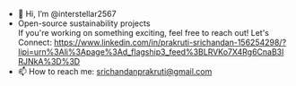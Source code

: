 - 👋 Hi, I’m @interstellar2567   
- Open-source sustainability projects  
If you're working on something exciting, feel free to reach out!
Let's Connect: https://www.linkedin.com/in/prakruti-srichandan-156254298/?lipi=urn%3Ali%3Apage%3Ad_flagship3_feed%3BLRVKo7X4Rg6CnaB3lRJNkA%3D%3D
- 📫 How to reach me: srichandanprakruti@gmail.com

<!---
interstellar2567/interstellar2567 is a ✨ special ✨ repository because its `README.md` (this file) appears on your GitHub profile.
You can click the Preview link to take a look at your changes.
--->
